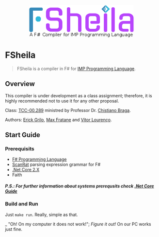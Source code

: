 <p align="center">
<img src="./img/logo.png">
</p>

# FSheila

>FSheila is a compiler in F# for [IMP Programming Language](https://github.com/ChristianoBraga/BPLC/blob/master/examples/imp/README.md).

## Overview

This compiler is under development as a class assignment; therefore, it is highly recommended not to use it for any other proposal.

Class: [TCC-00.289](http://www.ic.uff.br/index.php/en-GB/) ministred by Professor Dr. [Chistiano Braga](http://www2.ic.uff.br/~cbraga/pmwiki/pmwiki.php/Main/AffiliationAndResearchInterests).

Authors: [Erick Grilo](https://github.com/simasgrilo/), [Max Fratane](https://github.com/MFrat/) and [Vítor Lourenço](https://github.com/vitornl/).

## Start Guide

### Prerequisits

* [F# Programming Language](http://fsharp.org/)
* [ScanRat](https://github.com/pragmatrix/ScanRat) parsing expression grammar for F#
* [.Net Core 2.X](https://www.microsoft.com/net/download/linux)
* Faith

##### P.S.: For further information about systems prerequsits check [.Net Core Guide](https://docs.microsoft.com/en-us/dotnet/core/)

### Build and Run

Just ```make run```. Really, simple as that.

_ "Oh! On my computer it does not work!"; *Figure it out!* On our PC works just fine.